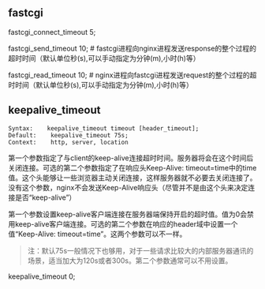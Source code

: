 ## fastcgi

fastcgi\_connect\_timeout 5;

fastcgi\_send\_timeout 10; \# fastcgi进程向nginx进程发送response的整个过程的超时时间（默认单位秒\(s\),可以手动指定为分钟\(m\),小时\(h\)等）

fastcgi\_read\_timeout 10; \# nginx进程向fastcgi进程发送request的整个过程的超时时间（默认单位秒\(s\),可以手动指定为分钟\(m\),小时\(h\)等）

## keepalive\_timeout

```
Syntax:    keepalive_timeout timeout [header_timeout];
Default:    keepalive_timeout 75s;
Context:    http, server, location
```

第一个参数指定了与client的keep-alive连接超时时间。服务器将会在这个时间后关闭连接。可选的第二个参数指定了在响应头Keep-Alive: timeout=time中的time值。这个头能够让一些浏览器主动关闭连接，这样服务器就不必要去关闭连接了。没有这个参数，nginx不会发送Keep-Alive响应头（尽管并不是由这个头来决定连接是否“keep-alive”）

  
第一个参数设置keep-alive客户端连接在服务器端保持开启的超时值。值为0会禁用keep-alive客户端连接。可选的第二个参数在响应的header域中设置一个值“Keep-Alive: timeout=time”。这两个参数可以不一样。

> 注：默认75s一般情况下也够用，对于一些请求比较大的内部服务器通讯的场景，适当加大为120s或者300s。第二个参数通常可以不用设置。

keepalive\_timeout  0;

